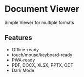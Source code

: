 
# Document Viewer

Simple Viewer for multiple formats

## Features

- Offline-ready
- touch/mouse/keyboard-ready
- PWA-ready
- PDF, DOCX, XLSX, PPTX, ODF
- Dark Mode
